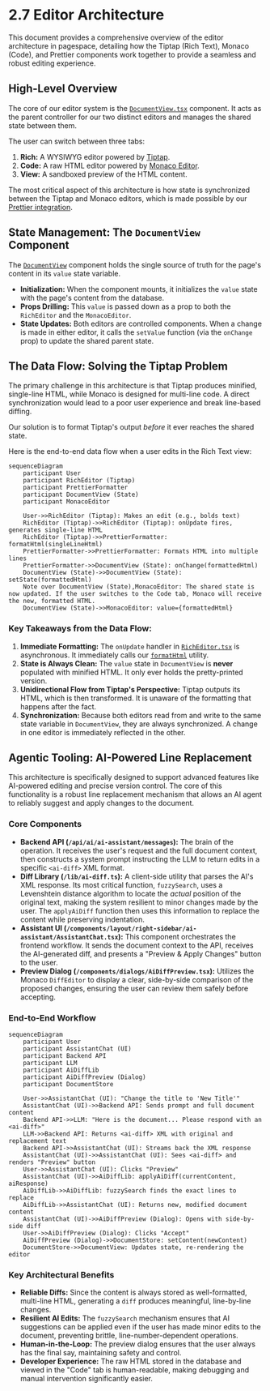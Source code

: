 # 2.7 Editor Architecture

This document provides a comprehensive overview of the editor architecture in pagespace, detailing how the Tiptap (Rich Text), Monaco (Code), and Prettier components work together to provide a seamless and robust editing experience.

## High-Level Overview

The core of our editor system is the [`DocumentView.tsx`](apps/web/src/components/layout/middle-content/page-views/document/DocumentView.tsx:1) component. It acts as the parent controller for our two distinct editors and manages the shared state between them.

The user can switch between three tabs:

1.  **Rich:** A WYSIWYG editor powered by [Tiptap](2.5-integrations/tiptap.md).
2.  **Code:** A raw HTML editor powered by [Monaco Editor](2.5-integrations/monaco-editor.md).
3.  **View:** A sandboxed preview of the HTML content.

The most critical aspect of this architecture is how state is synchronized between the Tiptap and Monaco editors, which is made possible by our [Prettier integration](2.5-integrations/prettier.md).

## State Management: The `DocumentView` Component

The [`DocumentView`](apps/web/src/components/layout/middle-content/page-views/document/DocumentView.tsx:1) component holds the single source of truth for the page's content in its `value` state variable.

-   **Initialization:** When the component mounts, it initializes the `value` state with the page's content from the database.
-   **Props Drilling:** This `value` is passed down as a prop to both the `RichEditor` and the `MonacoEditor`.
-   **State Updates:** Both editors are controlled components. When a change is made in either editor, it calls the `setValue` function (via the `onChange` prop) to update the shared parent state.

## The Data Flow: Solving the Tiptap Problem

The primary challenge in this architecture is that Tiptap produces minified, single-line HTML, while Monaco is designed for multi-line code. A direct synchronization would lead to a poor user experience and break line-based diffing.

Our solution is to format Tiptap's output *before* it ever reaches the shared state.

Here is the end-to-end data flow when a user edits in the Rich Text view:

```mermaid
sequenceDiagram
    participant User
    participant RichEditor (Tiptap)
    participant PrettierFormatter
    participant DocumentView (State)
    participant MonacoEditor

    User->>RichEditor (Tiptap): Makes an edit (e.g., bolds text)
    RichEditor (Tiptap)->>RichEditor (Tiptap): onUpdate fires, generates single-line HTML
    RichEditor (Tiptap)->>PrettierFormatter: formatHtml(singleLineHtml)
    PrettierFormatter->>PrettierFormatter: Formats HTML into multiple lines
    PrettierFormatter->>DocumentView (State): onChange(formattedHtml)
    DocumentView (State)->>DocumentView (State): setState(formattedHtml)
    Note over DocumentView (State),MonacoEditor: The shared state is now updated. If the user switches to the Code tab, Monaco will receive the new, formatted HTML.
    DocumentView (State)->>MonacoEditor: value={formattedHtml}
```

### Key Takeaways from the Data Flow:

1.  **Immediate Formatting:** The `onUpdate` handler in [`RichEditor.tsx`](apps/web/src/components/editors/RichEditor.tsx:1) is asynchronous. It immediately calls our [`formatHtml`](apps/web/src/lib/prettier.ts:4) utility.
2.  **State is Always Clean:** The `value` state in `DocumentView` is **never** populated with minified HTML. It only ever holds the pretty-printed version.
3.  **Unidirectional Flow from Tiptap's Perspective:** Tiptap outputs its HTML, which is then transformed. It is unaware of the formatting that happens after the fact.
4.  **Synchronization:** Because both editors read from and write to the same state variable in `DocumentView`, they are always synchronized. A change in one editor is immediately reflected in the other.

## Agentic Tooling: AI-Powered Line Replacement

This architecture is specifically designed to support advanced features like AI-powered editing and precise version control. The core of this functionality is a robust line replacement mechanism that allows an AI agent to reliably suggest and apply changes to the document.

### Core Components

-   **Backend API (`/api/ai/ai-assistant/messages`):** The brain of the operation. It receives the user's request and the full document context, then constructs a system prompt instructing the LLM to return edits in a specific `<ai-diff>` XML format.
-   **Diff Library (`/lib/ai-diff.ts`):** A client-side utility that parses the AI's XML response. Its most critical function, `fuzzySearch`, uses a Levenshtein distance algorithm to locate the *actual* position of the original text, making the system resilient to minor changes made by the user. The `applyAiDiff` function then uses this information to replace the content while preserving indentation.
-   **Assistant UI (`/components/layout/right-sidebar/ai-assistant/AssistantChat.tsx`):** This component orchestrates the frontend workflow. It sends the document context to the API, receives the AI-generated diff, and presents a "Preview & Apply Changes" button to the user.
-   **Preview Dialog (`/components/dialogs/AiDiffPreview.tsx`):** Utilizes the Monaco `DiffEditor` to display a clear, side-by-side comparison of the proposed changes, ensuring the user can review them safely before accepting.

### End-to-End Workflow

```mermaid
sequenceDiagram
    participant User
    participant AssistantChat (UI)
    participant Backend API
    participant LLM
    participant AiDiffLib
    participant AiDiffPreview (Dialog)
    participant DocumentStore

    User->>AssistantChat (UI): "Change the title to 'New Title'"
    AssistantChat (UI)->>Backend API: Sends prompt and full document content
    Backend API->>LLM: "Here is the document... Please respond with an <ai-diff>"
    LLM->>Backend API: Returns <ai-diff> XML with original and replacement text
    Backend API->>AssistantChat (UI): Streams back the XML response
    AssistantChat (UI)->>AssistantChat (UI): Sees <ai-diff> and renders "Preview" button
    User->>AssistantChat (UI): Clicks "Preview"
    AssistantChat (UI)->>AiDiffLib: applyAiDiff(currentContent, aiResponse)
    AiDiffLib->>AiDiffLib: fuzzySearch finds the exact lines to replace
    AiDiffLib->>AssistantChat (UI): Returns new, modified document content
    AssistantChat (UI)->>AiDiffPreview (Dialog): Opens with side-by-side diff
    User->>AiDiffPreview (Dialog): Clicks "Accept"
    AiDiffPreview (Dialog)->>DocumentStore: setContent(newContent)
    DocumentStore->>DocumentView: Updates state, re-rendering the editor
```

### Key Architectural Benefits

-   **Reliable Diffs:** Since the content is always stored as well-formatted, multi-line HTML, generating a `diff` produces meaningful, line-by-line changes.
-   **Resilient AI Edits:** The `fuzzySearch` mechanism ensures that AI suggestions can be applied even if the user has made minor edits to the document, preventing brittle, line-number-dependent operations.
-   **Human-in-the-Loop:** The preview dialog ensures that the user always has the final say, maintaining safety and control.
-   **Developer Experience:** The raw HTML stored in the database and viewed in the "Code" tab is human-readable, making debugging and manual intervention significantly easier.